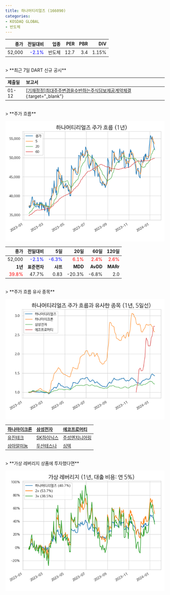 ```yaml
---
title: 하나머티리얼즈 (166090)
categories:
- KOSDAQ GLOBAL
- 반도체
---
```


|**종가**|**전일대비**|**업종**|**PER**|**PBR**|**DIV**|
|-------:|-----------:|-------:|------:|------:|------:|
|52,000|<span style="color: blue">-2.1%</span>|반도체|12.7|3.4|1.15%|

<!-- more -->

<br>
> **최근 7일 DART 신규 공시<a id="dart"></a>**



|**제출일**|**보고서**|
|:-----|:-------|
|01-12|[[기재정정]최대주주변경을수반하는주식담보제공계약체결](https://dart.fss.or.kr/dsaf001/main.do?rcpNo=20240112900514){:target="_blank"}|

<br>
> **주가 흐름<a id="price"></a>**

![166090](/assets/images/stock/166090.png)

|**종가**|**전일대비**|**5일**|**20일**|**60일**|**120일**|
|-------:|-----------:|------:|-------:|-------:|--------:|
| 52,000 | <span style="color: blue">-2.1%</span> | <span style="color: blue">-6.3%</span> | <span style="color: red">6.1%</span> | <span style="color: red">2.4%</span> | <span style="color: red">2.6%</span> |
|**1년**|**표준편차**|**샤프**|**MDD**|**AvDD**|**MARr**|
| <span style="color: red">39.8%</span> | 47.7% | 0.83 | -20.3% | -6.8% | 2.0 |

<br>
> **주가 흐름 유사 종목<a id="corr"></a>**

![166090](/assets/images/stock/166090_corr.png)

| [하나마이크론](/067310/) | [삼성전자](/005930/) | [에코프로머티](/450080/) |
|:---------------------------------------|:---------------------------------------|:---------------------------------------|
| [유진테크](/084370/) | [SK하이닉스](/000660/) | [주성엔지니어링](/036930/) |
| [삼아알미늄](/006110/) | [두산테스나](/131970/) | [심텍](/222800/) |

<br>
> **가상 레버리지 상품에 투자했다면<a id="2x"></a>**

![166090](/assets/images/stock/166090_2x.png)

[^corr]: 상관계수를 이용하여 분석하였습니다.
